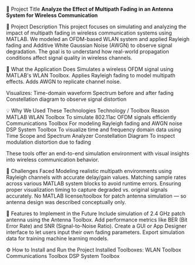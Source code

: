 
📘 Project Title
 **Analyze the Effect of Multipath Fading in an Antenna System for Wireless Communication**

📝 Project Description
This project focuses on simulating and analyzing the impact of multipath fading in wireless communication systems using MATLAB. We modeled an OFDM-based WLAN system and applied Rayleigh fading and Additive White Gaussian Noise (AWGN) to observe signal degradation. The goal is to understand how real-world propagation conditions affect signal quality in wireless channels.

🚀 What the Application Does
Simulates a wireless OFDM signal using MATLAB's WLAN Toolbox.
Applies Rayleigh fading to model multipath effects.
Adds AWGN to replicate channel noise.

Visualizes:
Time-domain waveform
Spectrum before and after fading
Constellation diagram to observe signal distortion

💡 Why We Used These Technologies
Technology / Toolbox	Reason
MATLAB WLAN Toolbox	To simulate 802.11ac OFDM signals efficiently
Communications Toolbox	For modeling Rayleigh fading and AWGN noise
DSP System Toolbox	To visualize time and frequency domain data using Time Scope and Spectrum Analyzer
Constellation Diagram	To inspect modulation distortion due to fading

These tools offer an end-to-end simulation environment with visual insights into wireless communication behavior.

🧩 Challenges Faced
Modeling realistic multipath environments using Rayleigh channels with accurate delay/gain values.
Matching sample rates across various MATLAB system blocks to avoid runtime errors.
Ensuring proper visualization timing to capture degraded vs. original signals accurately.
No MATLAB license/toolbox for patch antenna simulation — so antenna design was described conceptually only.

🔮 Features to Implement in the Future
Include simulation of 2.4 GHz patch antenna using the Antenna Toolbox.
Add performance metrics like BER (Bit Error Rate) and SNR (Signal-to-Noise Ratio).
Create a GUI or App Designer interface to let users input their own fading parameters.
Export simulation data for training machine learning models.

⚙️ How to Install and Run the Project
Installed Toolboxes:
WLAN Toolbox
Communications Toolbox
DSP System Toolbox
